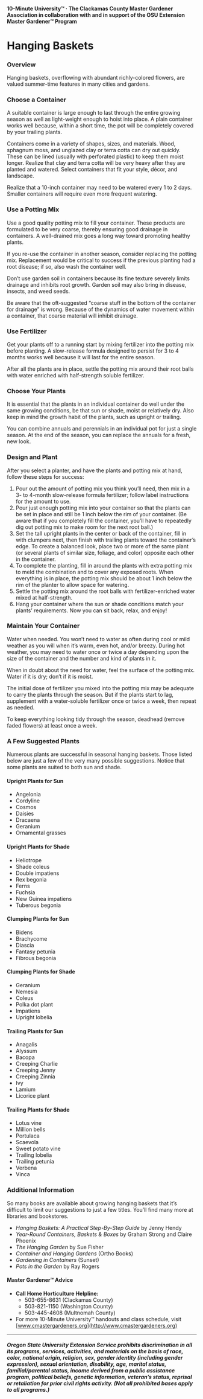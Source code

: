 #### 10-Minute University™ · The Clackamas County Master Gardener Association in collaboration with and in support of the OSU Extension Master Gardener™ Program

# Hanging Baskets

### Overview

Hanging baskets, overflowing with abundant richly-colored flowers, are valued summer-time features in many cities and gardens.

### Choose a Container

A suitable container is large enough to last through the entire growing season as well as light-weight enough to hoist into place. A plain container works well because, within a short time, the pot will be completely covered by your trailing plants.

Containers come in a variety of shapes, sizes, and materials. Wood, sphagnum moss, and unglazed clay or terra cotta can dry out quickly. These can be lined (usually with perforated plastic) to keep them moist longer. Realize that clay and terra cotta will be very heavy after they are planted and watered. Select containers that fit your style, décor, and landscape.

Realize that a 10-inch container may need to be watered every 1 to 2 days. Smaller containers will require even more frequent watering.

### Use a Potting Mix

Use a good quality potting mix to fill your container. These products are formulated to be very coarse, thereby ensuring good drainage in containers. A well-drained mix goes a long way toward promoting healthy plants.

If you re-use the container in another season, consider replacing the potting mix. Replacement would be critical to success if the previous planting had a root disease; if so, also wash the container well.

Don’t use garden soil in containers because its fine texture severely limits drainage and inhibits root growth. Garden soil may also bring in disease, insects, and weed seeds.

Be aware that the oft-suggested “coarse stuff in the bottom of the container for drainage” is wrong. Because of the dynamics of water movement within a container, that coarse material will inhibit drainage.

### Use Fertilizer

Get your plants off to a running start by mixing fertilizer into the potting mix before planting. A slow-release formula designed to persist for 3 to 4 months works well because it will last for the entire season.

After all the plants are in place, settle the potting mix around their root balls with water enriched with half-strength soluble fertilizer.

### Choose Your Plants

It is essential that the plants in an individual container do well under the same growing conditions, be that sun or shade, moist or relatively dry. Also keep in mind the growth habit of the plants, such as upright or trailing.

You can combine annuals and perennials in an individual pot for just a single season. At the end of the season, you can replace the annuals for a fresh, new look.

### Design and Plant

After you select a planter, and have the plants and potting mix at hand, follow these steps for success:

1. Pour out the amount of potting mix you think you’ll need, then mix in a 3- to 4-month slow-release formula fertilizer; follow label instructions for the amount to use.
2. Pour just enough potting mix into your container so that the plants can be set in place and still be 1 inch below the rim of your container. (Be aware that if you completely fill the container, you’ll have to repeatedly dig out potting mix to make room for the next root ball.)
3. Set the tall upright plants in the center or back of the container, fill in with clumpers next, then finish with trailing plants toward the container’s edge. To create a balanced look, place two or more of the same plant (or several plants of similar size, foliage, and color) opposite each other in the container.
4. To complete the planting, fill in around the plants with extra potting mix to meld the combination and to cover any exposed roots. When everything is in place, the potting mix should be about 1 inch below the rim of the planter to allow space for watering.
5. Settle the potting mix around the root balls with fertilizer-enriched water mixed at half-strength.
6. Hang your container where the sun or shade conditions match your plants’ requirements. Now you can sit back, relax, and enjoy!

### Maintain Your Container

Water when needed. You won’t need to water as often during cool or mild weather as you will when it’s warm, even hot, and/or breezy. During hot weather, you may need to water once or twice a day depending upon the size of the container and the number and kind of plants in it.

When in doubt about the need for water, feel the surface of the potting mix. Water if it is dry; don’t if it is moist.

The initial dose of fertilizer you mixed into the potting mix may be adequate to carry the plants through the season. But if the plants start to lag, supplement with a water-soluble fertilizer once or twice a week, then repeat as needed.

To keep everything looking tidy through the season, deadhead (remove faded flowers) at least once a week.

### A Few Suggested Plants

Numerous plants are successful in seasonal hanging baskets. Those listed below are just a few of the very many possible suggestions. Notice that some plants are suited to both sun and shade.

#### Upright Plants for Sun

- Angelonia
- Cordyline
- Cosmos
- Daisies
- Dracaena
- Geranium
- Ornamental grasses

#### Upright Plants for Shade

- Heliotrope
- Shade coleus
- Double impatiens
- Rex begonia
- Ferns
- Fuchsia
- New Guinea impatiens
- Tuberous begonia

#### Clumping Plants for Sun

- Bidens
- Brachycome
- Diascia
- Fantasy petunia
- Fibrous begonia

#### Clumping Plants for Shade

- Geranium
- Nemesia
- Coleus
- Polka dot plant
- Impatiens
- Upright lobelia

#### Trailing Plants for Sun

- Anagalis
- Alyssum
- Bacopa
- Creeping Charlie
- Creeping Jenny
- Creeping Zinnia
- Ivy
- Lamium
- Licorice plant

#### Trailing Plants for Shade

- Lotus vine
- Million bells
- Portulaca
- Scaevola
- Sweet potato vine
- Trailing lobelia
- Trailing petunia
- Verbena
- Vinca

### Additional Information

So many books are available about growing hanging baskets that it’s difficult to limit our suggestions to just a few titles. You’ll find many more at libraries and bookstores.

- *Hanging Baskets: A Practical Step-By-Step Guide* by Jenny Hendy
- *Year-Round Containers, Baskets & Boxes* by Graham Strong and Claire Phoenix
- *The Hanging Garden* by Sue Fisher
- *Container and Hanging Gardens* (Ortho Books)
- *Gardening in Containers* (Sunset)
- *Pots in the Garden* by Ray Rogers

#### Master Gardener™ Advice

- **Call Home Horticulture Helpline:**
  - 503-655-8631 (Clackamas County)
  - 503-821-1150 (Washington County)
  - 503-445-4608 (Multnomah County)
- For more 10-Minute University™ handouts and class schedule, visit [www.cmastergardeners.org](http://www.cmastergardeners.org)

---

##### Oregon State University Extension Service prohibits discrimination in all its programs, services, activities, and materials on the basis of race, color, national origin, religion, sex, gender identity (including gender expression), sexual orientation, disability, age, marital status, familial/parental status, income derived from a public assistance program, political beliefs, genetic information, veteran’s status, reprisal or retaliation for prior civil rights activity. (Not all prohibited bases apply to all programs.)